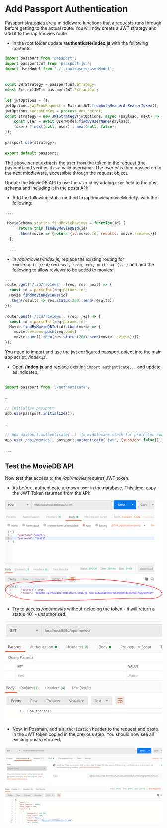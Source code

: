 # Add Passport Authentication

Passport strategies are a middleware functions that a requests runs through before getting to the actual route.​ You will now create a JWT strategy and add it to the /api/movies route.

+ In the root folder update **/authenticate/index.js** with the following contents:

~~~javascript
import passport from 'passport';
import passportJWT from 'passport-jwt';
import UserModel from './../api/users/userModel';


const JWTStrategy = passportJWT.Strategy;
const ExtractJWT = passportJWT.ExtractJwt;

let jwtOptions = {};
jwtOptions.jwtFromRequest = ExtractJWT.fromAuthHeaderAsBearerToken();
jwtOptions.secretOrKey = process.env.secret;
const strategy = new JWTStrategy(jwtOptions, async (payload, next) => {
    const user = await UserModel.findByUserName(payload);
    (user) ? next(null, user) : next(null, false);
});

passport.use(strategy);

export default passport;
~~~

The above script extracts the user from the token in the request (the payload) and verifies it is a valid username. The *user id* is then passed on to the next middleware, accessible through the request object.

Update the MovieDB API to use the user id by adding ``user`` field to the post schema and including it in the posts API:

+ Add the following static method to  /api/movies/movieModel.js with the following:

~~~Javascript
....

 MovieSchema.statics.findMovieReviews = function(id) {
      return this.findByMovieDBId(id)
      .then(movie => {return {id:movie.id, results: movie.reviews}})
  };

  ...

~~~

+ In */api/movies/index.js*, replace the existing routing for ``router.get('/:id/reviews', (req, res, next) => {...}``  and add the following to allow reviews to be added to movies:

~~~Javascript
...
router.get('/:id/reviews', (req, res, next) => {
  const id = parseInt(req.params.id);
  Movie.findMovieReviews(id)
  .then(results => res.status(200).send(results))
});

router.post('/:id/reviews', (req, res) => {
  const id = parseInt(req.params.id);
  Movie.findByMovieDBId(id).then(movie => {
    movie.reviews.push(req.body)
    movie.save().then(res.status(200).send(movie.reviews))});
});
~~~

You need to import and use the jwt configured passport object into the main app script,  */index.js*.

+ Open **/index.js** and replace existing ``import authenticate...`` and update as indicated:

~~~javascript

import passport from './authenticate';

…​

// initialise passport​
app.use(passport.initialize());​

…​

// Add passport.authenticate(..)  to middleware stack for protected routes​
app.use('/api/movies', passport.authenticate('jwt', {session: false}), moviesRouter);

...

~~~

## Test the MovieDB API

Now test that access to the */api/movies* requires JWT token.

+ As before, authenticate a known user in the database. This time, copy the JWT Token returned from the API:

![Get JWT Token](./img/user3.png)

+ Try to access */api/movies* without including the token - it will return a status 401 - unauthorised. 

![No/invalid JWT Token](./img/user5.png)

+ Now, in Postman, add a ``authorization`` header to the request and paste in the JWT token copied in the previous step. You should now see all existing posts returned.

![No/invalid JWT Token](./img/user7.png)